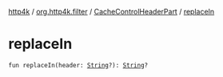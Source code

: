 [http4k](../../index.md) / [org.http4k.filter](../index.md) / [CacheControlHeaderPart](index.md) / [replaceIn](./replace-in.md)

# replaceIn

`fun replaceIn(header: `[`String`](https://kotlinlang.org/api/latest/jvm/stdlib/kotlin/-string/index.html)`?): `[`String`](https://kotlinlang.org/api/latest/jvm/stdlib/kotlin/-string/index.html)`?`